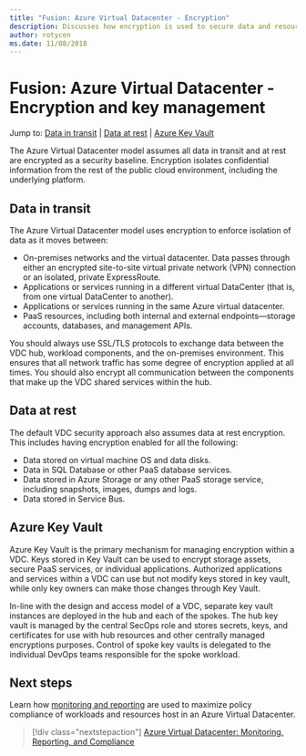 ```yaml
---
title: "Fusion: Azure Virtual Datacenter - Encryption" 
description: Discusses how encryption is used to secure data and resources in an Azure Virtual Datacenter.
author: rotycen
ms.date: 11/08/2018
---
```

# Fusion: Azure Virtual Datacenter - Encryption and key management

Jump to: [Data in transit](#data-in-transit) | [Data at rest](#data-at-rest) | [Azure Key Vault](#azure-key-vault)

The Azure Virtual Datacenter model assumes all data in transit and at rest are encrypted as a security baseline. Encryption isolates confidential information from the rest of the public cloud environment, including the underlying platform.

## Data in transit

The Azure Virtual Datacenter model uses encryption to enforce isolation of data as it moves between:

- On-premises networks and the virtual datacenter. Data passes through either an encrypted site-to-site virtual private network (VPN) connection or an isolated, private ExpressRoute.
- Applications or services running in a different virtual DataCenter (that is, from one virtual DataCenter to another).
- Applications or services running in the same Azure virtual datacenter.
- PaaS resources, including both internal and external endpoints—storage accounts, databases, and management APIs.

You should always use SSL/TLS protocols to exchange data between the VDC hub, workload components, and the on-premises environment. This ensures that all network traffic has some degree of encryption applied at all times. You should also encrypt all communication between the components that make up the VDC shared services within the hub.

## Data at rest

The default VDC security approach also assumes data at rest encryption. This includes having encryption enabled for all the following:

- Data stored on virtual machine OS and data disks.
- Data in SQL Database or other PaaS database services.
- Data stored in Azure Storage or any other PaaS storage service, including snapshots, images, dumps and logs.
- Data stored in Service Bus.

## Azure Key Vault

Azure Key Vault is the primary mechanism for managing encryption within a VDC. Keys stored in Key Vault can be used to encrypt storage assets, secure PaaS services, or individual applications. Authorized applications and services within a VDC can use but not modify keys stored in key vault, while only key owners can make those changes through Key Vault.

In-line with the design and access model of a VDC, separate key vault instances are deployed in the hub and each of the spokes. The hub key vault is managed by the central SecOps role and stores secrets, keys, and certificates for use with hub resources and other centrally managed encryptions purposes. Control of spoke key vaults is delegated to the individual DevOps teams responsible for the spoke workload. 


## Next steps

Learn  how [monitoring and reporting](../logs-and-reporting/vdc-monitoring.md) are used to maximize policy compliance of workloads and resources host in an Azure Virtual Datacenter.

> [!div class="nextstepaction"]
> [Azure Virtual Datacenter: Monitoring, Reporting, and Compliance](../logs-and-reporting/vdc-monitoring.md)

